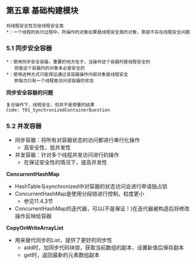 ## 第五章 基础构建模块

```
将线程安全性交给线程安全类
*：一个线程的执行过程中，所操作的对象如果是线程安全类的对象，那就不存在线程安全问题
```

### 5.1 同步安全容器

```
*：使用同步安全容器，重要的地方在于，当操作这个容器时是线程安全的
   但是这个容器内的对象未必是安全的
*：使用这种方式只能保证通过该容器操作内部对象是线程安全
   即每次只有一个线程能访问该容器的状态
```

**同步安全容器的问题**

```
复合操作下，线程安全，但并不是想要的结果
Code: T01_SynchronizedContainerQuestion
```

### 5.2 并发容器

- 同步容器：将所有对容器状态的访问都进行串行化操作
    - 高安全性，低并发性
- 并发容器：针对多个线程并发访问进行的操作
    - 在保证安全性的情况下，提高并发性

**ConcurrentHashMap**

- HashTable与synchronized中对容器的状态访问会进行申请独占锁
- ConcurrentHashMap是使用分段锁进行控制，粒度更小
    - 参见11.4.3节
- ConcurrentHashMap的迭代器，可以(不是保证！)在迭代器被构造后将修改操作反映给容器

**CopyOnWriteArrayList**

- 用来替代同步的List，提供了更好的同步性
    - add时，加同步代码块锁，获取当前数组的副本，设置新值后保存副本
    - get时，返回最新的元素数组副本

